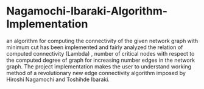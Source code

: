 # Nagamochi-Ibaraki-Algorithm-Implementation
an algorithm for computing the connectivity of the given network graph with minimum cut has been implemented and fairly analyzed the relation of computed connectivity (Lambda)  , number of critical nodes with respect to the computed degree of graph  for increasing number edges in the network graph. The project implementation makes the user to understand working method of a revolutionary new edge connectivity algorithm imposed by Hiroshi Nagamochi and Toshihde Ibaraki.
